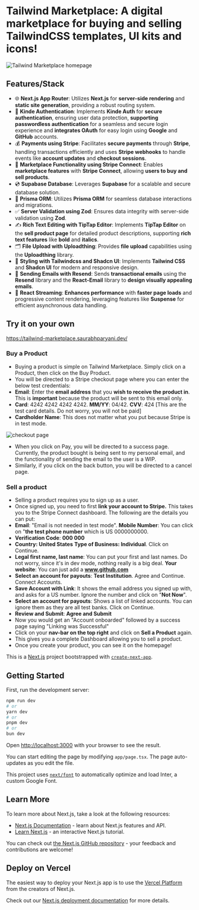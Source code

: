 # Tailwind Marketplace: A digital marketplace for buying and selling TailwindCSS templates, UI kits and icons!

![Tailwind Marketplace homepage](https://github.com/saurabhparyani/tailwind-marketplace/assets/52228485/4a8e3fb6-9628-4674-adc7-cf0b4c1b9899)


## Features/Stack

* 🌐 **Next.js App Router**: Utilizes **Next.js** for **server-side rendering** and **static site generation**, providing a robust routing system.
* 🔐 **Kinde Authentication**: Implements **Kinde Auth** for **secure authentication**, ensuring user data protection, **supporting passwordless authentication** for a seamless and secure login experience and **integrates OAuth** for easy login using **Google** and **GitHub** accounts.
* 💰 **Payments using Stripe**: Facilitates **secure payments** through **Stripe**, handling transactions efficiently and uses **Stripe webhooks** to handle events like **account updates** and **checkout sessions**.
* 🏪 **Marketplace Functionality using Stripe Connect**: Enables **marketplace features** with **Stripe Connect**, allowing **users to buy and sell products**.
* 💿 **Supabase Database**: Leverages **Supabase** for a scalable and secure database solution.
* 💨 **Prisma ORM**: Utilizes **Prisma ORM** for seamless database interactions and migrations.
* ✅ **Server Validation using Zod**: Ensures data integrity with server-side validation using **Zod**.
* ✍️ **Rich Text Editing with TipTap Editor**: Implements **TipTap Editor** on the **sell product page** for detailed product descriptions, supporting **rich text features** like **bold** and **italics**.
* 🗂️ **File Upload with Uploadthing**: Provides **file upload** capabilities using the **Uploadthing** library.
* 🎨 **Styling with Tailwindcss and Shadcn UI**: Implements **Tailwind CSS** and **Shadcn UI** for modern and responsive design.
* 📧 **Sending Emails with Resend**: Sends **transactional emails** using the **Resend** library and the **React-Email** library to **design visually appealing emails**.
* 🚀 **React Streaming**: **Enhances performance** with **faster page loads** and progressive content rendering, leveraging features like **Suspense** for efficient asynchronous data handling.

## Try it on your own

https://tailwind-marketplace.saurabhparyani.dev/

### Buy a Product
* Buying a product is simple on Tailwind Marketplace. Simply click on a Product, then click on the Buy Product.
* You will be directed to a Stripe checkout page where you can enter the below test credentials:
* **Email**: Enter the **email address** that you **wish to receive the product in**. This is **important** because the product will be sent to this email only.
* **Card**: 4242 4242 4242 4242. **MM/YY**: 04/42. **CVV**: 424 [This are the test card details. Do not worry, you will not be paid]
* **Cardholder Name**: This does not matter what you put because Stripe is in test mode.
  
![checkout page](https://github.com/saurabhparyani/tailwind-marketplace/assets/52228485/4941a025-32c0-4546-a386-50a84f7fd477)


* When you click on Pay, you will be directed to a success page. Currently, the product bought is being sent to my personal email, and the functionality of sending the email to the user is a WIP.
* Similarly, if you click on the back button, you will be directed to a cancel page. 

### Sell a product
* Selling a product requires you to sign up as a user.
* Once signed up, you need to first **link your account to Stripe.** This takes you to the Stripe Connect dashboard. The following are the details you can put:
* **Email**: "Email is not needed in test mode". **Mobile Number**: You can click on "**the test phone number** which is US 0000000000.
* **Verification Code**: **000 000**
* **Country: United States** **Type of Business: Individual**. Click on Continue.
* **Legal first name, last name**: You can put your first and last names. Do not worry, since it's in dev mode, nothing really is a big deal. **Your website**: You can just add a **www.github.com**
* **Select an account for payouts**: **Test Institution**. Agree and Continue. Connect Accounts.
* **Save Account with Link**: It shows the email address you signed up with, and asks for a US number. Ignore the number and click on "**Not Now**". 
* **Select an account for payouts**: Shows a list of linked accounts. You can ignore them as they are all test banks. Click on Continue.
* **Review and Submit**: **Agree and Submit**
* Now you would get an "Account onboarded" followed by a success page saying "Linking was Successful"
* Click on your **nav-bar on the top right** and click on **Sell a Product** again.
* This gives you a complete Dashboard allowing you to sell a product.
* Once you create your product, you can see it on the homepage! 


This is a [Next.js](https://nextjs.org/) project bootstrapped with [`create-next-app`](https://github.com/vercel/next.js/tree/canary/packages/create-next-app).

## Getting Started

First, run the development server:

```bash
npm run dev
# or
yarn dev
# or
pnpm dev
# or
bun dev
```

Open [http://localhost:3000](http://localhost:3000) with your browser to see the result.

You can start editing the page by modifying `app/page.tsx`. The page auto-updates as you edit the file.

This project uses [`next/font`](https://nextjs.org/docs/basic-features/font-optimization) to automatically optimize and load Inter, a custom Google Font.

## Learn More

To learn more about Next.js, take a look at the following resources:

- [Next.js Documentation](https://nextjs.org/docs) - learn about Next.js features and API.
- [Learn Next.js](https://nextjs.org/learn) - an interactive Next.js tutorial.

You can check out [the Next.js GitHub repository](https://github.com/vercel/next.js/) - your feedback and contributions are welcome!

## Deploy on Vercel

The easiest way to deploy your Next.js app is to use the [Vercel Platform](https://vercel.com/new?utm_medium=default-template&filter=next.js&utm_source=create-next-app&utm_campaign=create-next-app-readme) from the creators of Next.js.

Check out our [Next.js deployment documentation](https://nextjs.org/docs/deployment) for more details.
